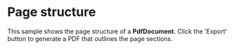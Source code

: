 Page structure
==============

This sample shows the page structure of a **PdfDocument**. Click the 'Export' button to generate a PDF that outlines the page sections.